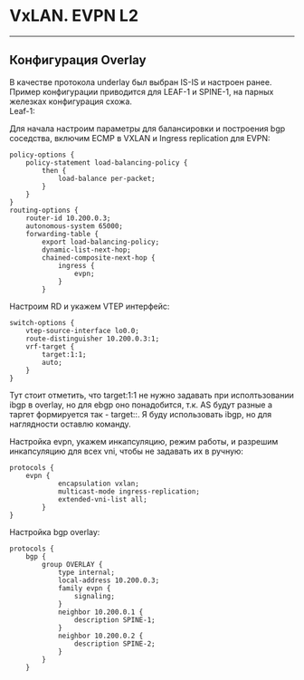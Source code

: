 # VxLAN. EVPN L2
---
## Конфигурация Overlay

В качестве протокола underlay был выбран IS-IS и настроен ранее.\
Пример конфигурации приводится для LEAF-1 и SPINE-1, на парных железках конфигурация схожа.\
Leaf-1:

Для начала настроим параметры для балансировки и построения bgp соседства, включим ECMP в VXLAN и Ingress replication для EVPN:
```
policy-options {
    policy-statement load-balancing-policy {
        then {
            load-balance per-packet;
        }
    }
}
routing-options {
    router-id 10.200.0.3;
    autonomous-system 65000;
    forwarding-table {
        export load-balancing-policy;
        dynamic-list-next-hop;
        chained-composite-next-hop {
            ingress {
                evpn;
            }
        }                               
```
Настроим RD и укажем VTEP интерфейс:
```
switch-options {
    vtep-source-interface lo0.0;
    route-distinguisher 10.200.0.3:1;
    vrf-target {
        target:1:1;
        auto;
    }                                   
}
```
Тут стоит отметить, что target:1:1 не нужно задавать при исполтьзовании ibgp в overlay, но для ebgp оно понадобится, т.к. AS будут разные а таргет формируется так - target:<local-AS>:<VNI>. Я буду использовать ibgp, но для наглядности оставлю команду.

Настройка evpn, укажем инкапсуляцию, режим работы, и разрешим инкапсуляцию для всех vni, чтобы не задавать их в ручную:
```
protocols {
    evpn {                              
            encapsulation vxlan;
            multicast-mode ingress-replication;
            extended-vni-list all;
        }
}
```

Настройка bgp overlay:
```
protocols {
    bgp {
        group OVERLAY {
            type internal;
            local-address 10.200.0.3;
            family evpn {
                signaling;
            }
            neighbor 10.200.0.1 {
                description SPINE-1;
            }
            neighbor 10.200.0.2 {
                description SPINE-2;
            }
        }
    }
```
